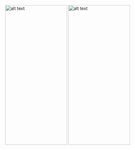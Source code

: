 <img src="https://github.com/user-attachments/assets/7f95f84c-782b-41e6-91d9-869b12cb4826" alt="alt text" width="200" height="450">
<img src="https://github.com/user-attachments/assets/425dfb3a-6bff-460e-9f54-13981e24d20a" alt="alt text" width="200" height="450">
